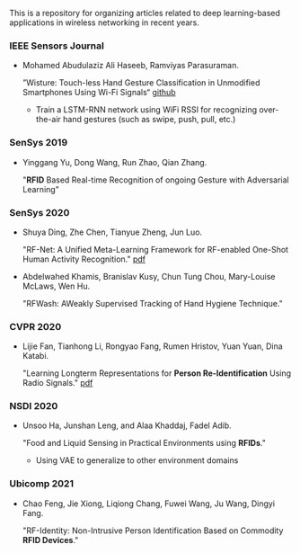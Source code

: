 This is a repository for organizing articles related to deep learning-based applications in wireless networking in recent years. 

### IEEE Sensors Journal
- Mohamed Abudulaziz Ali Haseeb, Ramviyas Parasuraman.
  
  ”Wisture: Touch-less Hand Gesture Classification in Unmodified Smartphones Using Wi-Fi Signals“ [github](https://github.com/mohaseeb/wisture)
   - Train a LSTM-RNN network using WiFi RSSI for recognizing over-the-air hand gestures (such as swipe, push, pull, etc.) 

### SenSys 2019
- Yinggang Yu, Dong Wang, Run Zhao, Qian Zhang.
   
   "**RFID** Based Real-time Recognition of ongoing Gesture with Adversarial Learning"
   
### SenSys 2020
- Shuya Ding, Zhe Chen, Tianyue Zheng, Jun Luo.
   
   "RF-Net: A Unified Meta-Learning Framework for RF-enabled One-Shot Human Activity Recognition." [pdf](https://dl.acm.org/doi/pdf/10.1145/3384419.3430735)
   
- Abdelwahed Khamis, Branislav Kusy, Chun Tung Chou, Mary-Louise McLaws, Wen Hu.
   
   "RFWash: AWeakly Supervised Tracking of Hand Hygiene Technique."

### CVPR 2020
- Lijie Fan, Tianhong Li, Rongyao Fang, Rumen Hristov, Yuan Yuan, Dina Katabi.
   
   "Learning Longterm Representations for **Person Re-Identification** Using Radio Signals." [pdf](https://openaccess.thecvf.com/content_CVPR_2020/papers/Fan_Learning_Longterm_Representations_for_Person_Re-Identification_Using_Radio_Signals_CVPR_2020_paper.pdf)
   
### NSDI 2020
- Unsoo Ha, Junshan Leng, and Alaa Khaddaj, Fadel Adib.
   
   "Food and Liquid Sensing in Practical Environments using **RFIDs**."
   - Using VAE to generalize to other environment domains
   
### Ubicomp 2021
- Chao Feng, Jie Xiong, Liqiong Chang, Fuwei Wang, Ju Wang, Dingyi Fang.
   
   "RF-Identity: Non-Intrusive Person Identification Based on Commodity **RFID Devices**."


